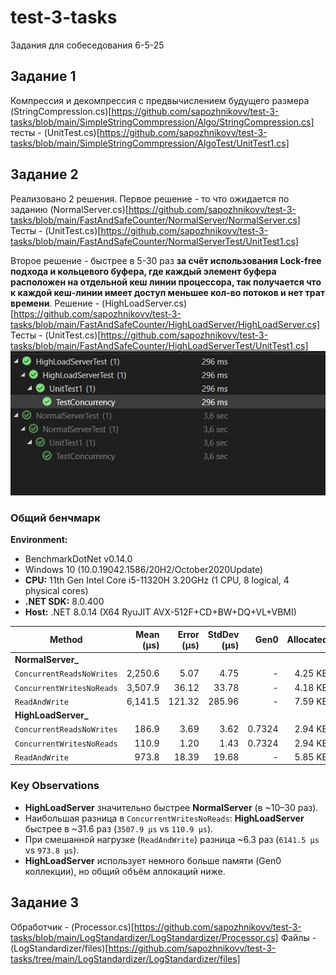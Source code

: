 # test-3-tasks
Задания для собеседования 6-5-25

## Задание 1
Компрессия и декомпрессия с предвычислением будущего размера
(StringCompression.cs)[https://github.com/sapozhnikovv/test-3-tasks/blob/main/SimpleStringCommpression/Algo/StringCompression.cs] 
тесты - (UnitTest.cs)[https://github.com/sapozhnikovv/test-3-tasks/blob/main/SimpleStringCommpression/AlgoTest/UnitTest1.cs]

## Задание 2
Реализовано 2 решения.
Первое решение - то что ожидается по заданию (NormalServer.cs)[https://github.com/sapozhnikovv/test-3-tasks/blob/main/FastAndSafeCounter/NormalServer/NormalServer.cs]
Тесты - (UnitTest.cs)[https://github.com/sapozhnikovv/test-3-tasks/blob/main/FastAndSafeCounter/NormalServerTest/UnitTest1.cs]

Второе решение - быстрее в  5-30 раз **за счёт использования Lock-free подхода и кольцевого буфера, где каждый элемент буфера расположен на отдельной кеш линии процессора, так получается что к каждой кеш-линии имеет доступ меньшее кол-во потоков и нет трат времени**.
Решение - (HighLoadServer.cs)[https://github.com/sapozhnikovv/test-3-tasks/blob/main/FastAndSafeCounter/HighLoadServer/HighLoadServer.cs]
Тесты - (UnitTest.cs)[https://github.com/sapozhnikovv/test-3-tasks/blob/main/FastAndSafeCounter/HighLoadServerTest/UnitTest1.cs]
![tests](https://github.com/sapozhnikovv/test-3-tasks/blob/main/FastAndSafeCounter/test.jpg)
### Общий бенчмарк

**Environment:**  
- BenchmarkDotNet v0.14.0  
- Windows 10 (10.0.19042.1586/20H2/October2020Update)  
- **CPU:** 11th Gen Intel Core i5-11320H 3.20GHz (1 CPU, 8 logical, 4 physical cores)  
- **.NET SDK:** 8.0.400  
- **Host:** .NET 8.0.14 (X64 RyuJIT AVX-512F+CD+BW+DQ+VL+VBMI)  

| Method                                   | Mean (μs) | Error (μs) | StdDev (μs) | Gen0   | Allocated |
|------------------------------------------|----------:|-----------:|------------:|-------:|----------:|
| **NormalServer_**                        |          |            |             |        |           |
| `ConcurrentReadsNoWrites`                | 2,250.6  | 5.07       | 4.75        | -      | 4.25 KB   |
| `ConcurrentWritesNoReads`                | 3,507.9  | 36.12      | 33.78       | -      | 4.18 KB   |
| `ReadAndWrite`                           | 6,141.5  | 121.32     | 285.96      | -      | 7.59 KB   |
| **HighLoadServer_**                      |          |            |             |        |           |
| `ConcurrentReadsNoWrites`                | 186.9    | 3.69       | 3.62        | 0.7324 | 2.94 KB   |
| `ConcurrentWritesNoReads`                | 110.9    | 1.20       | 1.43        | 0.7324 | 2.94 KB   |
| `ReadAndWrite`                           | 973.8    | 18.39      | 19.68       | -      | 5.85 KB   |

### Key Observations
- **HighLoadServer** значительно быстрее **NormalServer** (в ~10–30 раз).  
- Наибольшая разница в `ConcurrentWritesNoReads`: **HighLoadServer** быстрее в ~31.6 раз (`3507.9 μs` vs `110.9 μs`).  
- При смешанной нагрузке (`ReadAndWrite`) разница ~6.3 раз (`6141.5 μs` vs `973.8 μs`).  
- **HighLoadServer** использует немного больше памяти (Gen0 коллекции), но общий объём аллокаций ниже.  


## Задание 3
Обработчик - (Processor.cs)[https://github.com/sapozhnikovv/test-3-tasks/blob/main/LogStandardizer/LogStandardizer/Processor.cs]
Файлы - (LogStandardizer/files)[https://github.com/sapozhnikovv/test-3-tasks/tree/main/LogStandardizer/LogStandardizer/files]
